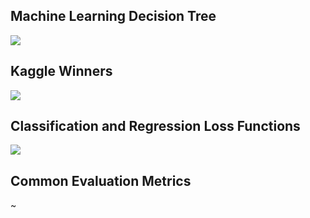 ## Machine Learning Decision Tree
![](https://github.com/geoffreylink/Projects/blob/master/06%20Machine%20Learning/Classification-Machine-Learning-Algorithm.png)

## Kaggle Winners
![](https://github.com/geoffreylink/Projects/blob/master/06%20Machine%20Learning/KaggleWinners.png)

## Classification and Regression Loss Functions
![](https://github.com/geoffreylink/Projects/blob/master/06%20Machine%20Learning/ClassificationAndRegressionLossFunctions.png)

## Common Evaluation Metrics
~[](https://github.com/geoffreylink/Projects/blob/master/06%20Machine%20Learning/CommonEvaluationMetrics.png)

